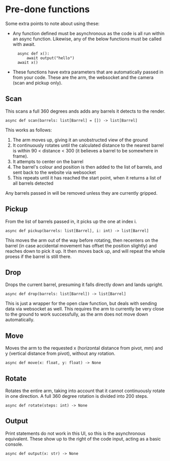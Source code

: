 # Pre-done functions

Some extra points to note about using these:

* Any function defined must be asynchronous as the code is all run within an async function. Likewise, any of the below functions must be called with await.

        async def x():
            await output("hello")
        await x()

* These functions have extra parameters that are automatically passed in from your code. These are the arm, the websocket and the camera (scan and pickup only).

## Scan
This scans a full 360 degrees ands adds any barrels it detects to the render.

    async def scan(barrels: list[Barrel] = []) -> list[Barrel]

This works as follows:

1. The arm moves up, giving it an unobstructed view of the ground
2. It continuously rotates until the calculated distance to the nearest barrel is within 90 < distance < 300 (it believes a barrel to be somewhere in frame).
3. It attempts to center on the barrel
4. The barrel's colour and position is then added to the list of barrels, and sent back to the website via websocket
5. This repeats until it has reached the start point, when it returns a list of all barrels detected

Any barrels passed in will be removed unless they are currently gripped.

## Pickup
From the list of barrels passed in, it picks up the one at index i.

    async def pickup(barrels: list[Barrel], i: int) -> list[Barrel]

This moves the arm out of the way before rotating, then recenters on the barrel (in case accidental movement has offset the position slightly) and reaches down to pick it up. It then moves back up, and will repeat the whole proess if the barrel is still there.

## Drop
Drops the current barrel, presuming it falls directly down and lands upright.

    async def drop(barrels: list[Barrel]) -> list[Barrel]

This is just a wrapper for the open claw function, but deals with sending data via websocket as well. This requires the arm to currently be very close to the ground to work successfully, as the arm does not move down automatically.

## Move
Moves the arm to the requested x (horizontal distance from pivot, mm) and y (vertical distance from pivot), without any rotation.

    async def move(x: float, y: float) -> None

## Rotate
Rotates the entire arm, taking into account that it cannot continuously rotate in one direction. A full 360 degree rotation is divided into 200 steps.

    async def rotate(steps: int) -> None

## Output
Print statements do not work in this UI, so this is the asynchronous equivalent. These show up to the right of the code input, acting as a basic console.

    async def output(x: str) -> None
